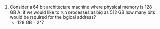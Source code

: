 1. Consider a 64 bit architecture machine where physical memory is 128 GB
	A. if we would like to run processes as big as 512 GB how many bits would be required for the logical address?
	- 128 GB = 2^7   